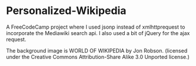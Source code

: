 # Personalized-Wikipedia

A FreeCodeCamp project where I used jsonp instead of xmlhttprequest to incorporate the Mediawiki search api. I also used a bit of jQuery for the ajax request.

The background image is WORLD OF WIKIPEDIA by Jon Robson. (licensed under the Creative Commons Attribution-Share Alike 3.0 Unported license.)
